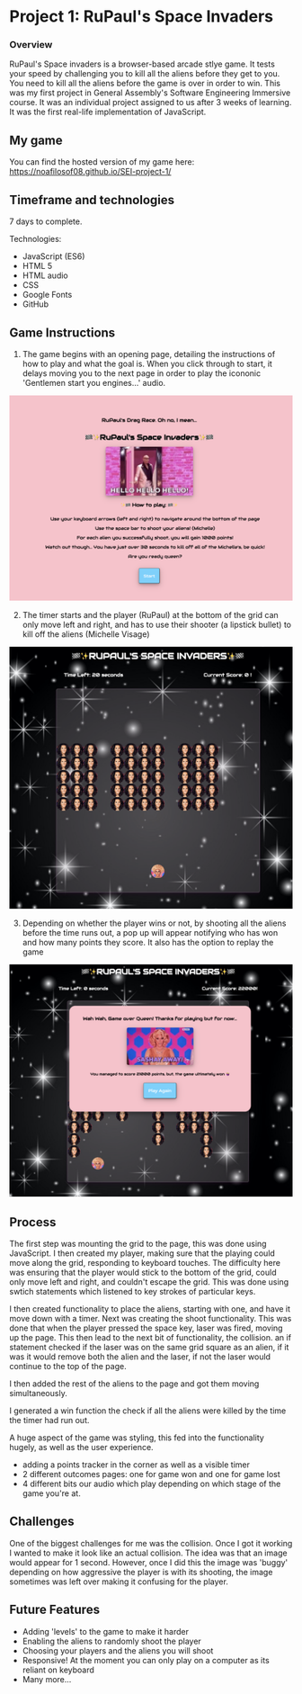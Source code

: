 # Project 1: RuPaul's Space Invaders
### Overview
RuPaul's Space invaders is a browser-based arcade stlye game. It tests your speed by challenging you to kill all the aliens before they get to you. You need to kill all the aliens before the game is over in order to win.
This was my first project in General Assembly's Software Engineering Immersive course. It was an individual project assigned to us after 3 weeks of learning. It was the first real-life implementation of JavaScript.

## My game
You can find the hosted version of my game here: https://noafilosof08.github.io/SEI-project-1/

## Timeframe and technologies
7 days to complete.

Technologies:
- JavaScript (ES6)
- HTML 5
- HTML audio
- CSS
- Google Fonts
- GitHub

## Game Instructions
1. The game begins with an opening page, detailing the instructions of how to play and what the goal is. When you click through to start, it delays moving you to the next page in order to play the icononic 'Gentlemen start you engines...' audio.

![Start page](styles/Screenshots/Intro-page.png)

2. The timer starts and the player (RuPaul) at the bottom of the grid can only move left and right, and has to use their shooter (a lipstick bullet) to kill off the aliens (Michelle Visage)

![Game page](styles/Screenshots/Game-play.png)

3. Depending on whether the player wins or not, by shooting all the aliens before the time runs out, a pop up will appear notifying who has won and how many points they score. It also has the option to replay the game

![Outcome page](styles/Screenshots/Game-over.png)

## Process
The first step was mounting the grid to the page, this was done using JavaScript. I then created my player, making sure that the playing could move along the grid, responding to keyboard touches. The difficulty here was ensuring that the player would stick to the bottom of the grid, could only move left and right, and couldn't escape the grid. This was done using swtich statements which listened to key strokes of particular keys.

I then created functionality to place the aliens, starting with one, and have it move down with a timer.
Next was creating the shoot functionality. This was done that when the player pressed the space key, laser was fired, moving up the page. This then lead to the next bit of functionality, the collision. an if statement checked if the laser was on the same grid square as an alien, if it was it would remove both the alien and the laser, if not the laser would continue to the top of the page.

I then added the rest of the aliens to the page and got them moving simultaneously.

I generated a win function the check if all the aliens were killed by the time the timer had run out.

A huge aspect of the game was styling, this fed into the functionality hugely, as well as the user experience.
  - adding a points tracker in the corner as well as a visible timer
  - 2 different outcomes pages: one for game won and one for game lost
  - 4 different bits our audio which play depending on which stage of the game you're at.

## Challenges
One of the biggest challenges for me was the collision. Once I got it working I wanted to make it look like an actual collision. The idea was that an image would appear for 1 second. However, once I did this the image was 'buggy' depending on how aggressive the player is with its shooting, the image sometimes was left over making it confusing for the player.

## Future Features
- Adding 'levels' to the game to make it harder
- Enabling the aliens to randomly shoot the player
- Choosing your players and the aliens you will shoot
- Responsive! At the moment you can only play on a computer as its reliant on keyboard
- Many more...
